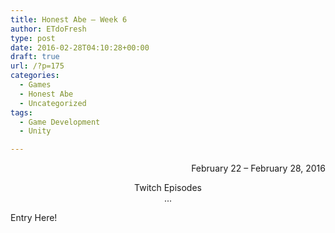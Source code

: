 ```yaml
---
title: Honest Abe – Week 6
author: ETdoFresh
type: post
date: 2016-02-28T04:10:28+00:00
draft: true
url: /?p=175
categories:
  - Games
  - Honest Abe
  - Uncategorized
tags:
  - Game Development
  - Unity

---
```

<p style="text-align: right;">
  February 22 – February 28, 2016
</p>

<p style="text-align: center;">
  Twitch Episodes<br /> ...
</p>

Entry Here!